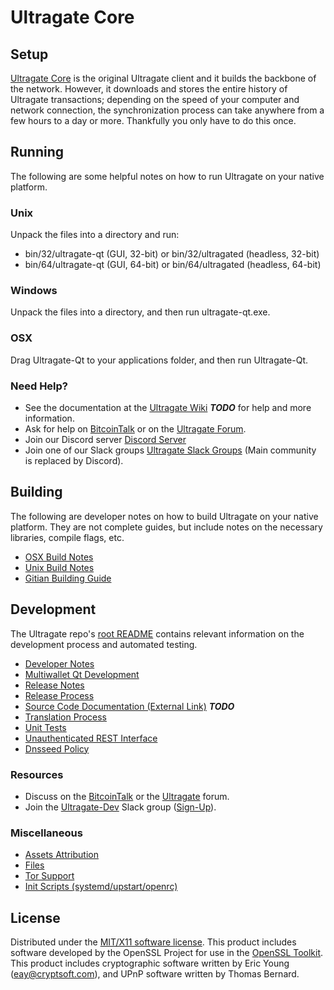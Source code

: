 Ultragate Core
=====================

Setup
---------------------
[Ultragate Core](http://ultragate.org/wallet) is the original Ultragate client and it builds the backbone of the network. However, it downloads and stores the entire history of Ultragate transactions; depending on the speed of your computer and network connection, the synchronization process can take anywhere from a few hours to a day or more. Thankfully you only have to do this once.

Running
---------------------
The following are some helpful notes on how to run Ultragate on your native platform.

### Unix

Unpack the files into a directory and run:

- bin/32/ultragate-qt (GUI, 32-bit) or bin/32/ultragated (headless, 32-bit)
- bin/64/ultragate-qt (GUI, 64-bit) or bin/64/ultragated (headless, 64-bit)

### Windows

Unpack the files into a directory, and then run ultragate-qt.exe.

### OSX

Drag Ultragate-Qt to your applications folder, and then run Ultragate-Qt.

### Need Help?

* See the documentation at the [Ultragate Wiki](https://en.bitcoin.it/wiki/Main_Page) ***TODO***
for help and more information.
* Ask for help on [BitcoinTalk](https://bitcointalk.org/index.php?topic=1262920.0) or on the [Ultragate Forum](http://forum.ultragate.org/).
* Join our Discord server [Discord Server](https://discord.ultragate.org)
* Join one of our Slack groups [Ultragate Slack Groups](https://ultragate.org/slack-logins/) (Main community is replaced by Discord).

Building
---------------------
The following are developer notes on how to build Ultragate on your native platform. They are not complete guides, but include notes on the necessary libraries, compile flags, etc.

- [OSX Build Notes](build-osx.md)
- [Unix Build Notes](build-unix.md)
- [Gitian Building Guide](gitian-building.md)

Development
---------------------
The Ultragate repo's [root README](https://github.com/Ultragate-Project/Ultragate/blob/master/README.md) contains relevant information on the development process and automated testing.

- [Developer Notes](developer-notes.md)
- [Multiwallet Qt Development](multiwallet-qt.md)
- [Release Notes](release-notes.md)
- [Release Process](release-process.md)
- [Source Code Documentation (External Link)](https://dev.visucore.com/bitcoin/doxygen/) ***TODO***
- [Translation Process](translation_process.md)
- [Unit Tests](unit-tests.md)
- [Unauthenticated REST Interface](REST-interface.md)
- [Dnsseed Policy](dnsseed-policy.md)

### Resources

* Discuss on the [BitcoinTalk](https://bitcointalk.org/index.php?topic=1262920.0) or the [Ultragate](http://forum.ultragate.org/) forum.
* Join the [Ultragate-Dev](https://ultragate-dev.slack.com/) Slack group ([Sign-Up](https://ultragate-dev.herokuapp.com/)).

### Miscellaneous
- [Assets Attribution](assets-attribution.md)
- [Files](files.md)
- [Tor Support](tor.md)
- [Init Scripts (systemd/upstart/openrc)](init.md)

License
---------------------
Distributed under the [MIT/X11 software license](http://www.opensource.org/licenses/mit-license.php).
This product includes software developed by the OpenSSL Project for use in the [OpenSSL Toolkit](https://www.openssl.org/). This product includes
cryptographic software written by Eric Young ([eay@cryptsoft.com](mailto:eay@cryptsoft.com)), and UPnP software written by Thomas Bernard.
